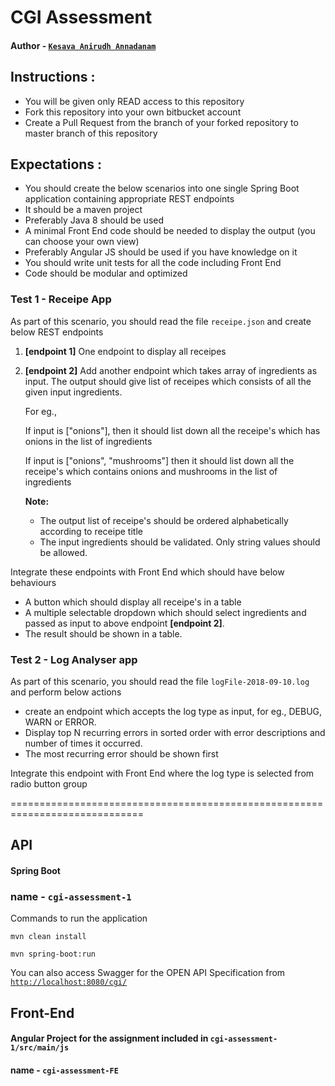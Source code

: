 # CGI Assessment

#### Author - [`Kesava Anirudh Annadanam`](https://github.com/ak-anirudh)

## Instructions :

- You will be given only READ access to this repository
- Fork this repository into your own bitbucket account
- Create a Pull Request from the branch of your forked repository to master branch of this repository

## Expectations :

- You should create the below scenarios into one single Spring Boot application containing appropriate REST endpoints
- It should be a maven project
- Preferably Java 8 should be used
- A minimal Front End code should be needed to display the output (you can choose your own view)
- Preferably Angular JS should be used if you have knowledge on it
- You should write unit tests for all the code including Front End
- Code should be modular and optimized

### Test 1 - Receipe App

As part of this scenario, you should read the file `receipe.json` and create below REST endpoints

1. **[endpoint 1]** One endpoint to display all receipes
2. **[endpoint 2]** Add another endpoint which takes array of ingredients as input. 
The output should give list of receipes which consists of all the given input ingredients.
        
    For eg., 
    
    If input is ["onions"], then it should list down all the receipe's which has onions in the list of ingredients
    
    If input is ["onions", "mushrooms"] then it should list down all the receipe's which contains onions and mushrooms in the list of ingredients

    **Note:** 
    - The output list of receipe's should be ordered alphabetically according to receipe title
    - The input ingredients should be validated. Only string values should be allowed.
    
Integrate these endpoints with Front End which should have below behaviours

- A button which should display all receipe's in a table
- A multiple selectable dropdown which should select ingredients and passed as input to above endpoint **[endpoint 2]**. 
- The result should be shown in a table.

### Test 2 - Log Analyser app

As part of this scenario, you should read the file `logFile-2018-09-10.log` and perform below actions

- create an endpoint which accepts the log type as input, for eg., DEBUG, WARN or ERROR.
- Display top N recurring errors in sorted order with error descriptions and number of times it occurred. 
- The most recurring error should be shown first

Integrate this endpoint with Front End where the log type is selected from radio button group 

=============================================================================

## API

#### Spring Boot 

### name - `cgi-assessment-1`

Commands to run the application 

```shell
mvn clean install
```

```shell
mvn spring-boot:run
```

You can also access Swagger for the OPEN API Specification from [`http://localhost:8080/cgi/`](http://localhost:8080/cgi/)

## Front-End

#### Angular Project for the assignment included in `cgi-assessment-1/src/main/js` 

#### name - `cgi-assessment-FE`



